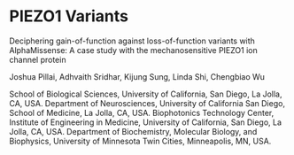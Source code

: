 # PIEZO1 Variants

Deciphering gain-of-function against loss-of-function variants with AlphaMissense: A case study with the mechanosensitive PIEZO1 ion channel protein

Joshua Pillai, Adhvaith Sridhar, Kijung Sung, Linda Shi, Chengbiao Wu

School of Biological Sciences, University of California, San Diego, La Jolla, CA, USA.
Department of Neurosciences, University of California San Diego, School of Medicine, La Jolla, CA, USA.
Biophotonics Technology Center, Institute of Engineering in Medicine, University of California, San Diego, La Jolla, CA, USA.
Department of Biochemistry, Molecular Biology, and Biophysics, University of Minnesota Twin Cities, Minneapolis, MN, USA.
